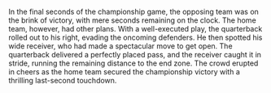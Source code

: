 In the final seconds of the championship game, the opposing team was on the brink of victory, with mere seconds remaining on the clock. The home team, however, had other plans. With a well-executed play, the quarterback rolled out to his right, evading the oncoming defenders. He then spotted his wide receiver, who had made a spectacular move to get open. The quarterback delivered a perfectly placed pass, and the receiver caught it in stride, running the remaining distance to the end zone. The crowd erupted in cheers as the home team secured the championship victory with a thrilling last-second touchdown.